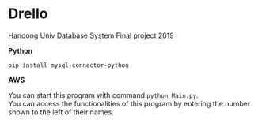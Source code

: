 # Drello
Handong Univ Database System Final project 2019

**Python**

`pip install mysql-connector-python`

**AWS**

You can start this program with command `python Main.py`.  
You can access the functionalities of this program by entering the number shown to the left of their names.
